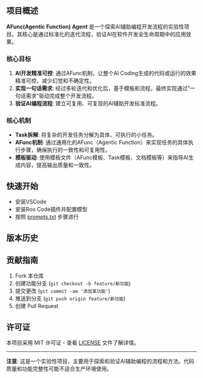 ## 项目概述

**AFunc(Agentic Function) Agent** 是一个探索AI辅助编程开发流程的实验性项目。其核心是通过标准化的迭代流程，验证AI在软件开发全生命周期中的应用效果。

### 核心目标
1.  **AI开发精准可控**: 通过AFunc机制，让整个AI Coding生成的代码或运行的效果精准可控，减少幻觉和不确定性。
2.  **实现一句话需求**: 经过多轮迭代和优化后，基于模板和流程，最终实现通过“一句话需求”驱动完成整个开发流程。
3.  **验证AI编程流程**: 建立可复用、可复现的AI辅助开发标准流程。

### 核心机制
- **Task拆解**: 将复杂的开发任务分解为具体、可执行的小任务。
- **AFunc机制**: 通过通用化的AFunc（Agentic Function）来实现任务的具体执行步骤，确保执行的一致性和可复用性。
- **模板驱动**: 使用模板文件（AFunc模板、Task模板、文档模板等）来指导AI生成内容，提高输出质量和一致性。

## 快速开始
- 安装VSCode
- 安装Roo Code插件并配置模型
- 按照 [prompts.txt](prompts.txt) 步骤进行


## 版本历史

## 贡献指南

1. Fork 本仓库
2. 创建功能分支 (`git checkout -b feature/新功能`)
3. 提交更改 (`git commit -am '添加某功能'`)
4. 推送到分支 (`git push origin feature/新功能`)
5. 创建 Pull Request

## 许可证

本项目采用 MIT 许可证 - 查看 [LICENSE](LICENSE) 文件了解详情。

---

**注意**: 这是一个实验性项目，主要用于探索和验证AI辅助编程的流程和方法。代码质量和功能完整性可能不适合生产环境使用。
